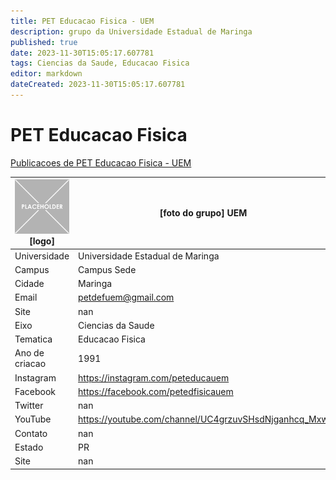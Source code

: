 ```yaml
---
title: PET Educacao Fisica - UEM
description: grupo da Universidade Estadual de Maringa
published: true
date: 2023-11-30T15:05:17.607781
tags: Ciencias da Saude, Educacao Fisica
editor: markdown
dateCreated: 2023-11-30T15:05:17.607781
---
```


# PET Educacao Fisica

[Publicacoes de PET Educacao Fisica - UEM](/atividade/252PETEducacaoFisicaUEM/feed)

| ![placeholder.png](/placeholder.png) [logo] | [foto do grupo] UEM         |
| ------------------------------------------- | ------------------------------------------------- |
| Universidade                                | Universidade Estadual de Maringa      |
| Campus                                      | Campus Sede            |
| Cidade                                      | Maringa             |
| Email                                       | petdefuem@gmail.com             |
| Site                                        | nan              |
| Eixo                                        | Ciencias da Saude              |
| Tematica                                    | Educacao Fisica          |
| Ano de criacao                              | 1991        |
| Instagram                                   | https://instagram.com/peteducauem         |
| Facebook                                    | https://facebook.com/petedfisicauem          |
| Twitter                                     | nan           |
| YouTube                                     | https://youtube.com/channel/UC4grzuvSHsdNjganhcq_Mxw           |
| Contato                                     | nan         |
| Estado                                      |  PR            |
| Site                                        | nan |
